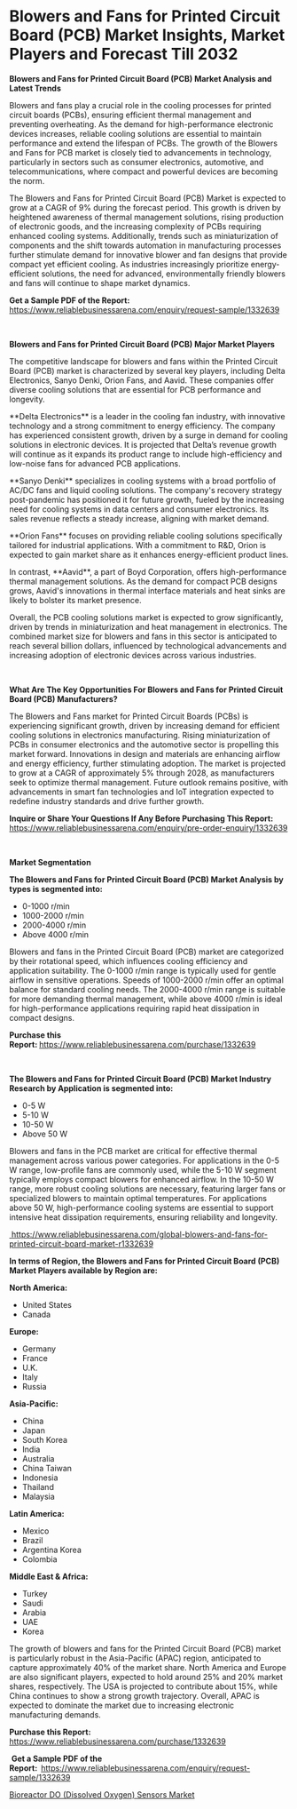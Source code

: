 <p><h1>Blowers and Fans for Printed Circuit Board (PCB) Market Insights, Market Players and Forecast Till 2032</h1></p><p><strong>Blowers and Fans for Printed Circuit Board (PCB) Market Analysis and Latest Trends</strong></p>
<p><p>Blowers and fans play a crucial role in the cooling processes for printed circuit boards (PCBs), ensuring efficient thermal management and preventing overheating. As the demand for high-performance electronic devices increases, reliable cooling solutions are essential to maintain performance and extend the lifespan of PCBs. The growth of the Blowers and Fans for PCB market is closely tied to advancements in technology, particularly in sectors such as consumer electronics, automotive, and telecommunications, where compact and powerful devices are becoming the norm.</p><p>The Blowers and Fans for Printed Circuit Board (PCB) Market is expected to grow at a CAGR of 9% during the forecast period. This growth is driven by heightened awareness of thermal management solutions, rising production of electronic goods, and the increasing complexity of PCBs requiring enhanced cooling systems. Additionally, trends such as miniaturization of components and the shift towards automation in manufacturing processes further stimulate demand for innovative blower and fan designs that provide compact yet efficient cooling. As industries increasingly prioritize energy-efficient solutions, the need for advanced, environmentally friendly blowers and fans will continue to shape market dynamics.</p></p>
<p><strong>Get a Sample PDF of the Report:&nbsp;</strong> <a href="https://www.reliablebusinessarena.com/enquiry/request-sample/1332639?utm_campaign=1909&utm_medium=2&utm_source=Github&utm_content=ia&utm_term=13022025&utm_id=blowers-and-fans-for-printed-circuit-board-pcb">https://www.reliablebusinessarena.com/enquiry/request-sample/1332639</a></p>
<p>&nbsp;</p>
<p><strong>Blowers and Fans for Printed Circuit Board (PCB) Major Market Players</strong></p>
<p><p>The competitive landscape for blowers and fans within the Printed Circuit Board (PCB) market is characterized by several key players, including Delta Electronics, Sanyo Denki, Orion Fans, and Aavid. These companies offer diverse cooling solutions that are essential for PCB performance and longevity.</p><p>**Delta Electronics** is a leader in the cooling fan industry, with innovative technology and a strong commitment to energy efficiency. The company has experienced consistent growth, driven by a surge in demand for cooling solutions in electronic devices. It is projected that Delta’s revenue growth will continue as it expands its product range to include high-efficiency and low-noise fans for advanced PCB applications.</p><p>**Sanyo Denki** specializes in cooling systems with a broad portfolio of AC/DC fans and liquid cooling solutions. The company's recovery strategy post-pandemic has positioned it for future growth, fueled by the increasing need for cooling systems in data centers and consumer electronics. Its sales revenue reflects a steady increase, aligning with market demand.</p><p>**Orion Fans** focuses on providing reliable cooling solutions specifically tailored for industrial applications. With a commitment to R&D, Orion is expected to gain market share as it enhances energy-efficient product lines. </p><p>In contrast, **Aavid**, a part of Boyd Corporation, offers high-performance thermal management solutions. As the demand for compact PCB designs grows, Aavid's innovations in thermal interface materials and heat sinks are likely to bolster its market presence.</p><p>Overall, the PCB cooling solutions market is expected to grow significantly, driven by trends in miniaturization and heat management in electronics. The combined market size for blowers and fans in this sector is anticipated to reach several billion dollars, influenced by technological advancements and increasing adoption of electronic devices across various industries.</p></p>
<p>&nbsp;</p>
<p><strong>What Are The Key Opportunities For Blowers and Fans for Printed Circuit Board (PCB) Manufacturers?</strong></p>
<p><p>The Blowers and Fans market for Printed Circuit Boards (PCBs) is experiencing significant growth, driven by increasing demand for efficient cooling solutions in electronics manufacturing. Rising miniaturization of PCBs in consumer electronics and the automotive sector is propelling this market forward. Innovations in design and materials are enhancing airflow and energy efficiency, further stimulating adoption. The market is projected to grow at a CAGR of approximately 5% through 2028, as manufacturers seek to optimize thermal management. Future outlook remains positive, with advancements in smart fan technologies and IoT integration expected to redefine industry standards and drive further growth.</p></p>
<p><strong>Inquire or Share Your Questions If Any Before Purchasing This Report:</strong> <a href="https://www.reliablebusinessarena.com/enquiry/pre-order-enquiry/1332639?utm_campaign=1909&utm_medium=2&utm_source=Github&utm_content=ia&utm_term=13022025&utm_id=blowers-and-fans-for-printed-circuit-board-pcb">https://www.reliablebusinessarena.com/enquiry/pre-order-enquiry/1332639</a></p>
<p>&nbsp;</p>
<p><strong>Market Segmentation</strong></p>
<p><strong>The Blowers and Fans for Printed Circuit Board (PCB) Market Analysis by types is segmented into:</strong></p>
<p><ul><li>0-1000 r/min</li><li>1000-2000 r/min</li><li>2000-4000 r/min</li><li>Above 4000 r/min</li></ul></p>
<p><p>Blowers and fans in the Printed Circuit Board (PCB) market are categorized by their rotational speed, which influences cooling efficiency and application suitability. The 0-1000 r/min range is typically used for gentle airflow in sensitive operations. Speeds of 1000-2000 r/min offer an optimal balance for standard cooling needs. The 2000-4000 r/min range is suitable for more demanding thermal management, while above 4000 r/min is ideal for high-performance applications requiring rapid heat dissipation in compact designs.</p></p>
<p><strong>Purchase this Report:&nbsp;</strong><a href="https://www.reliablebusinessarena.com/purchase/1332639?utm_campaign=1909&utm_medium=2&utm_source=Github&utm_content=ia&utm_term=13022025&utm_id=blowers-and-fans-for-printed-circuit-board-pcb">https://www.reliablebusinessarena.com/purchase/1332639</a></p>
<p>&nbsp;</p>
<p><strong>The Blowers and Fans for Printed Circuit Board (PCB) Market Industry Research by Application is segmented into:</strong></p>
<p><ul><li>0-5 W</li><li>5-10 W</li><li>10-50 W</li><li>Above 50 W</li></ul></p>
<p><p>Blowers and fans in the PCB market are critical for effective thermal management across various power categories. For applications in the 0-5 W range, low-profile fans are commonly used, while the 5-10 W segment typically employs compact blowers for enhanced airflow. In the 10-50 W range, more robust cooling solutions are necessary, featuring larger fans or specialized blowers to maintain optimal temperatures. For applications above 50 W, high-performance cooling systems are essential to support intensive heat dissipation requirements, ensuring reliability and longevity.</p></p>
<p><a href="https://www.reliablebusinessarena.com/global-blowers-and-fans-for-printed-circuit-board-market-r1332639?utm_campaign=1909&utm_medium=2&utm_source=Github&utm_content=ia&utm_term=13022025&utm_id=blowers-and-fans-for-printed-circuit-board-pcb">&nbsp;https://www.reliablebusinessarena.com/global-blowers-and-fans-for-printed-circuit-board-market-r1332639</a></p>
<p><strong>In terms of Region, the Blowers and Fans for Printed Circuit Board (PCB) Market Players available by Region are:</strong></p>
<p>
    <p> <strong> North America: </strong>
        <ul>
            <li>United States</li>
            <li>Canada</li>
        </ul>
        </p> 
    <p> <strong> Europe: </strong>
        <ul>
            <li>Germany</li>
            <li>France</li>
            <li>U.K.</li>
            <li>Italy</li>
            <li>Russia</li>
        </ul>
        </p> 
    <p> <strong> Asia-Pacific: </strong>
        <ul>
            <li>China</li>
            <li>Japan</li>
            <li>South Korea</li>
            <li>India</li>
            <li>Australia</li>
            <li>China Taiwan</li>
            <li>Indonesia</li>
            <li>Thailand</li>
            <li>Malaysia</li>
        </ul>
        </p> 
    <p> <strong> Latin America: </strong>
        <ul>
            <li>Mexico</li>
            <li>Brazil</li>
            <li>Argentina Korea</li>
            <li>Colombia</li>
        </ul>
        </p> 
    <p> <strong> Middle East & Africa: </strong>
        <ul>
            <li>Turkey</li>
            <li>Saudi</li>
            <li>Arabia</li>
            <li>UAE</li>
            <li>Korea</li>
        </ul>
    </p>
    </p>
<p><p>The growth of blowers and fans for the Printed Circuit Board (PCB) market is particularly robust in the Asia-Pacific (APAC) region, anticipated to capture approximately 40% of the market share. North America and Europe are also significant players, expected to hold around 25% and 20% market shares, respectively. The USA is projected to contribute about 15%, while China continues to show a strong growth trajectory. Overall, APAC is expected to dominate the market due to increasing electronic manufacturing demands.</p></p>
<p><strong>Purchase this Report: </strong><a href="https://www.reliablebusinessarena.com/purchase/1332639?utm_campaign=1909&utm_medium=2&utm_source=Github&utm_content=ia&utm_term=13022025&utm_id=blowers-and-fans-for-printed-circuit-board-pcb">https://www.reliablebusinessarena.com/purchase/1332639</a></p>
<p>&nbsp;<strong>Get a Sample PDF of the Report:&nbsp;&nbsp;</strong><a href="https://www.reliablebusinessarena.com/enquiry/request-sample/1332639?utm_campaign=1909&utm_medium=2&utm_source=Github&utm_content=ia&utm_term=13022025&utm_id=blowers-and-fans-for-printed-circuit-board-pcb">https://www.reliablebusinessarena.com/enquiry/request-sample/1332639</a></p>
<p><strong></strong></p>
<p><p><a href="https://github.com/luckyshygirl/Market-Research-Report-List-7/blob/main/bioreactor-do-dissolved-oxygen-sensors-market.md?utm_campaign=1909&utm_medium=2&utm_source=Github&utm_content=ia&utm_term=13022025&utm_id=blowers-and-fans-for-printed-circuit-board-pcb">Bioreactor DO (Dissolved Oxygen) Sensors Market</a></p></p>